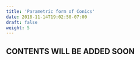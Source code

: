 ```yaml
---
title: 'Parametric form of Conics'
date: 2018-11-14T19:02:50-07:00
draft: false
weight: 5
---
```

## CONTENTS WILL BE ADDED SOON